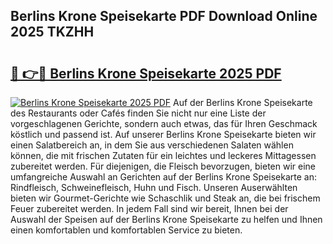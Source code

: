 ## Berlins Krone Speisekarte PDF Download Online 2025 TKZHH

# <h2><a href="http://gce6jf.nevu.top/?p=Berlins+Krone+Speisekarte">🔗 👉🔴 Berlins Krone Speisekarte 2025 PDF</a></h2>

[![Berlins Krone Speisekarte 2025 PDF](https://i.imgur.com/dBaPXMq.png)](http://gce6jf.nevu.top/?p=Berlins+Krone+Speisekarte)
Auf der Berlins Krone Speisekarte des Restaurants oder Cafés finden Sie nicht nur eine Liste der vorgeschlagenen Gerichte, sondern auch etwas, das für Ihren Geschmack köstlich und passend ist. Auf unserer Berlins Krone Speisekarte bieten wir einen Salatbereich an, in dem Sie aus verschiedenen Salaten wählen können, die mit frischen Zutaten für ein leichtes und leckeres Mittagessen zubereitet werden. Für diejenigen, die Fleisch bevorzugen, bieten wir eine umfangreiche Auswahl an Gerichten auf der Berlins Krone Speisekarte an: Rindfleisch, Schweinefleisch, Huhn und Fisch. Unseren Auserwählten bieten wir Gourmet-Gerichte wie Schaschlik und Steak an, die bei frischem Feuer zubereitet werden. In jedem Fall sind wir bereit, Ihnen bei der Auswahl der Speisen auf der Berlins Krone Speisekarte zu helfen und Ihnen einen komfortablen und komfortablen Service zu bieten.
